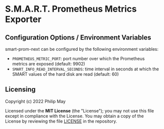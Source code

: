 # S.M.A.R.T. Prometheus Metrics Exporter

## Configuration Options / Environment Variables

smart-prom-next can be configured by the following environment variables:

- `PROMETHEUS_METRIC_PORT`: port number over which the Prometheus metrics are exposed (default: 9902)
- `SMART_INFO_READ_INTERVAL_SECONDS`: time interval in seconds at which the SMART values of the hard disk are read
  (default: 60)

## Licensing

Copyright (c) 2022 Philip May

Licensed under the **MIT License** (the "License"); you may not use this file except in compliance with the License.
You may obtain a copy of the License by reviewing the file
[LICENSE](https://github.com/PhilipMay/smart-prom-next/blob/main/LICENSE) in the repository.
